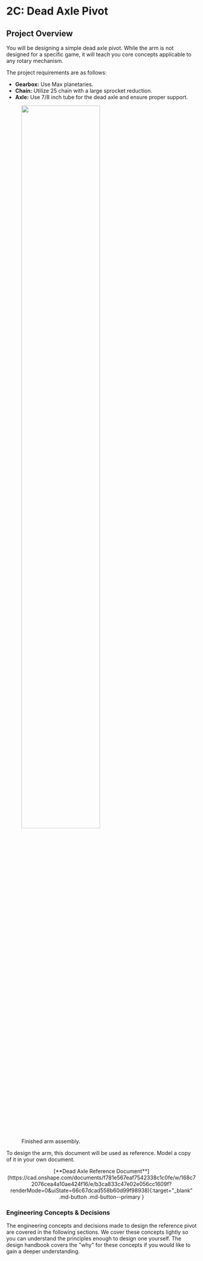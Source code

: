 # 2C: Dead Axle Pivot

## Project Overview

You will be designing a simple dead axle pivot. While the arm is not designed for a specific game, it will teach you core concepts applicable to any rotary mechanism.

The project requirements are as follows:

- **Gearbox:** Use Max planetaries.
- **Chain:** Utilize 25 chain with a large sprocket reduction.
- **Axle:** Use 7/8 inch tube for the dead axle and ensure proper support.

<figure>
    <img src="/img/learning-course/stage2-pivot/Top Level Pivot.webp" width="70%">    
    <figcaption>Finished arm assembly.</figcaption>
</figure>

To design the arm, this document will be used as reference. Model a copy of it in your own document.

<center>[**Dead Axle Reference Document**](https://cad.onshape.com/documents/f781e567eaf7542338c1c0fe/w/168c72076cea4a10ae424f16/e/b3ca833c47e02e056cc1609f?renderMode=0&uiState=66c67dcad558b60d99f98938){:target="_blank" .md-button .md-button--primary } </center>

### Engineering Concepts & Decisions

The engineering concepts and decisions made to design the reference pivot are covered in the following sections. We cover these concepts lightly so you can understand the principles enough to design one yourself. The design handbook covers the "why" for these concepts if you would like to gain a deeper understanding.

<br>